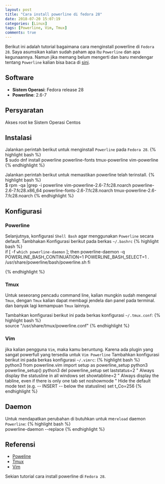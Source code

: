 ```yaml
---
layout: post
title: "Cara install powerline di fedora 28"
date: 2018-07-20 15:07:19
categories: [Linux]
tags: [Powerline, Vim, Tmux]
comments: true
---
```


Berikut ini adalah tutorial bagaimana cara menginstall powerline di `Fedora 28`. Saya asumsikan kalian sudah paham apa itu `Powerline` dan apa kegunaannya. Namun jika memang belum mengerti dan baru mendengar tentang `Powerline` kalian bisa baca di [sini](https://github.com/powerline/powerline).

<!--more-->


## Software
 * **Sistem Operasi**: Fedora release 28
 * **Powerline**: 2.6-7

## Persyaratan
Akses root ke Sistem Operasi Centos

## Instalasi
Jalankan perintah berikut untuk menginstall `Powerline` pada `Fedora 28`.
{% highlight bash %}                                                                                                                                
   $ sudo dnf install powerline powerline-fonts tmux-powerline vim-powerline
{% endhighlight %}

Jalankan perintah berikut untuk memastikan powerline telah terinstall.
{% highlight bash %}                                                                                                                                
   $ rpm -qa |grep -i powerline
   vim-powerline-2.6-7.fc28.noarch
   powerline-2.6-7.fc28.x86_64
   powerline-fonts-2.6-7.fc28.noarch
   tmux-powerline-2.6-7.fc28.noarch
{% endhighlight %}

## Konfigurasi
### Powerline
Selanjutnya, konfigurasi `Shell Bash` agar menggunakan `Powerline` secara default. Tambhakan Konfigurasi berikut pada berkas `~/.bashrc`
{% highlight bash %}                                                                                                                                
  if [ -f `which powerline-daemon` ]; then
  powerline-daemon -q
  POWERLINE_BASH_CONTINUATION=1
  POWERLINE_BASH_SELECT=1
  . /usr/share/powerline/bash/powerline.sh
fi
 
{% endhighlight %}

### Tmux
Untuk seseorang pencadu command line, kalian mungkin sudah mengenal `Tmux`, dengan `Tmux` kalian dapat membagi jendela dan panel pada terminal. dan banyak lagi kemampuan `Tmux` lainnya.

Tambahkan konfigurasi berikut ini pada berkas konfigurasi `~/.tmux.conf`:
{% highlight bash %}                                                                                                                                
   source "/usr/share/tmux/powerline.conf"
{% endhighlight %}


### Vim
jika kalian pengguna `Vim`, maka kamu beruntung. Karena ada plugin yang sangat powerfull yang tersedia untuk `Vim Powerline`
Tambahkan konfigurasi berikut ini pada berkas konfigurasi `~/.vimrc`:
{% highlight bash %}                                                                                                                                
   python3 from powerline.vim import setup as powerline_setup
   python3 powerline_setup()
   python3 del powerline_setup
   set laststatus=2 " Always display the statusline in all windows
   set showtabline=2 " Always display the tabline, even if there is only one tab
   set noshowmode " Hide the default mode text (e.g. -- INSERT -- below the statusline)
   set t_Co=256
{% endhighlight %}

## Daemon
Untuk mendapatkan perubahan di butuhkan untuk me`reload` daemon `Powerline`:
{% highlight bash %}                                                                                                                                
   powerline-daemon --replace
{% endhighlight %}


## Referensi
   * [Poweline](https://github.com/powerline/powerline)
   * [Tmux](https://github.com/tmux/tmux/wiki)
   * [Vim](https://github.com/vim)

Sekian tutorial cara install powerline di `Fedora 28`.

